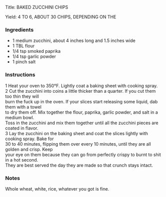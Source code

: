 <!DOCTYPE HTML PUBLIC "-//W3C//DTD HTML 4.0 Transitional//EN">
<html>
  <head>
  <title>BAKED ZUCCHINI CHIPS</title><link rel='stylesheet' href='style.css' type='text/css'><meta http-equiv="Content-Style-Stype" content="text/css">
     <meta http-equiv="Content-Type" content="text/html;charset=utf-8">
     </head><body><div class="recipe" itemscope itemtype="http://schema.org/Recipe"><div class='header'><p class="title"><span class="label">Title:</span> <span itemprop="name">BAKED ZUCCHINI CHIPS</span></p>
<p class="yields"><span class="label">Yield:</span> <span itemprop="recipeYield">4 TO 6, ABOUT 30 CHIPS, DEPENDING ON THE</span></p>
</div><div class="ing"><h3>Ingredients</h3><ul class="ing"><li class="ing" itemprop="ingredients">1 medium zucchini, about 4 inches long and 1.5 inches wide </li>
<li class="ing" itemprop="ingredients">1 TBL flour </li>
<li class="ing" itemprop="ingredients">1/4 tsp smoked paprika </li>
<li class="ing" itemprop="ingredients">1/4 tsp garlic powder </li>
<li class="ing" itemprop="ingredients">1 pinch salt </li>
</ul>
</div>
<div class="instructions"><h3 class="Instructions">Instructions</h3><div itemprop="recipeInstructions"><p>1 Heat your oven to 350°F. Lightly coat a baking sheet with cooking spray.<br>2 Cut the zucchini into coins a little thicker than a quarter. If you cut them too thin they will<br>burn the fuck up in the oven. If your slices start releasing some liquid, dab them with a towel<br>to dry them off. Mix together the flour, paprika, garlic powder, and salt in a medium bowl.<br>Toss in the zucchini and mix them together until all the zucchini pieces are coated in flavor.<br>3 Lay the zucchini on the baking sheet and coat the slices lightly with cooking spray. Bake for<br>30 to 40 minutes, flipping them over every 10 minutes, until they are all golden and crisp. Keep<br>your eye on them because they can go from perfectly crispy to burnt to shit in a hot second.<br>They are best served the day they are made so that crunch stays intact.</p></div></div><div class="modifications"><h3 class="Notes">Notes</h3><p>Whole wheat, white, rice, whatever you got is fine.</p></div></div>

</body>
</html>